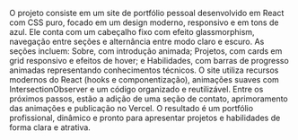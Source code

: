 O projeto consiste em um site de portfólio pessoal desenvolvido em React com CSS puro, focado em um design moderno, responsivo e em tons de azul. Ele conta com um cabeçalho fixo com efeito glassmorphism, navegação entre seções e alternância entre modo claro e escuro. As seções incluem: Sobre, com introdução animada; Projetos, com cards em grid responsivo e efeitos de hover; e Habilidades, com barras de progresso animadas representando conhecimentos técnicos. O site utiliza recursos modernos do React (hooks e componentização), animações suaves com IntersectionObserver e um código organizado e reutilizável. Entre os próximos passos, estão a adição de uma seção de contato, aprimoramento das animações e publicação no Vercel. O resultado é um portfólio profissional, dinâmico e pronto para apresentar projetos e habilidades de forma clara e atrativa.
